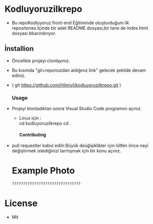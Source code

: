 # Kodluyoruzilkrepo

 - Bu repoKodluyoruz front-end Eğitiminde oluşturduğum ilk repositories.İçinde bir adet README dosyası,bir tane de index.html dosyası bbarındırıyor.

## İnstallion 

- Öncelikle projeyi clonlayınız. 
- Bu kısımda "git+reponuzdan aldığınız link" gelecek şekilde devam ediniz.  
- ( git https://github.com/Hilmiyl/kodluyoruzilkrepo.git  )

     ### Usage  

* Projeyi klonladıktan sonra Visual Studio Code programını açınız. 
    * Linux için :  
    cd kodluyoruzilkrepo 
  cd .

      #### Contributing 
* pull requestler kabul edilir.Büyük deüğişiklikler için lütfen önce neyi değiştirmek istediğinizi tarrtışmak için bir konu açınız. 
 
   # Example Photo 
      ???????????????????????????????
 # License 
* Mit 
